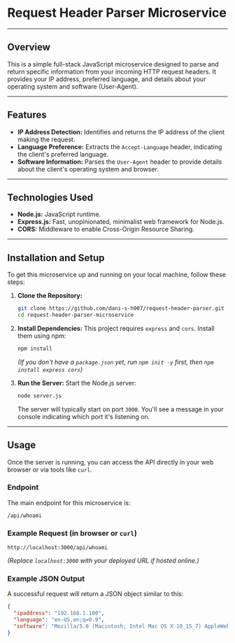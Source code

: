 # Request Header Parser Microservice

---

## Overview

This is a simple full-stack JavaScript microservice designed to parse and return specific information from your incoming HTTP request headers. It provides your IP address, preferred language, and details about your operating system and software (User-Agent).

---

## Features

* **IP Address Detection:** Identifies and returns the IP address of the client making the request.
* **Language Preference:** Extracts the `Accept-Language` header, indicating the client's preferred language.
* **Software Information:** Parses the `User-Agent` header to provide details about the client's operating system and browser.

---

## Technologies Used

* **Node.js:** JavaScript runtime.
* **Express.js:** Fast, unopinionated, minimalist web framework for Node.js.
* **CORS:** Middleware to enable Cross-Origin Resource Sharing.

---

## Installation and Setup

To get this microservice up and running on your local machine, follow these steps:

1.  **Clone the Repository:**
    ```bash
    git clone https://github.com/dani-s-h007/request-header-parser.git
    cd request-header-parser-microservice
    ```

2.  **Install Dependencies:**
    This project requires `express` and `cors`. Install them using npm:
    ```bash
    npm install
    ```
    *(If you don't have a `package.json` yet, run `npm init -y` first, then `npm install express cors`)*

3.  **Run the Server:**
    Start the Node.js server:
    ```bash
    node server.js
    ```
    The server will typically start on port `3000`. You'll see a message in your console indicating which port it's listening on.

---

## Usage

Once the server is running, you can access the API directly in your web browser or via tools like `curl`.

### Endpoint

The main endpoint for this microservice is:

`/api/whoami`

### Example Request (in browser or `curl`)

`http://localhost:3000/api/whoami`

*(Replace `localhost:3000` with your deployed URL if hosted online.)*

### Example JSON Output

A successful request will return a JSON object similar to this:

```json
{
  "ipaddress": "192.168.1.100",
  "language": "en-US,en;q=0.9",
  "software": "Mozilla/5.0 (Macintosh; Intel Mac OS X 10_15_7) AppleWebKit/537.36 (KHTML, like Gecko) Chrome/120.0.0.0 Safari/537.36"
}

